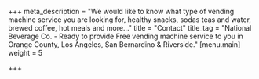 +++
meta_description = "We would like to know what type of vending machine service you are looking for, healthy snacks, sodas teas and water, brewed coffee, hot meals and more..."
title = "Contact"
title_tag = "National Beverage Co. - Ready to provide Free vending machine service to you in Orange County, Los Angeles, San Bernardino & Riverside."
[menu.main]
weight = 5

+++
